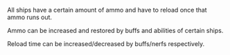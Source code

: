 All ships have a certain amount of ammo and have to reload once that ammo runs out.

Ammo can be increased and restored by buffs and abilities of certain ships.

Reload time can be increased/decreased by buffs/nerfs respectively.

